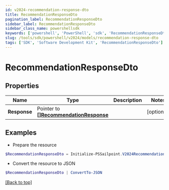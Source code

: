 ```yaml
---
id: v2024-recommendation-response-dto
title: RecommendationResponseDto
pagination_label: RecommendationResponseDto
sidebar_label: RecommendationResponseDto
sidebar_class_name: powershellsdk
keywords: ['powershell', 'PowerShell', 'sdk', 'RecommendationResponseDto'] 
slug: /tools/sdk/powershell/v2024/models/recommendation-response-dto
tags: ['SDK', 'Software Development Kit', 'RecommendationResponseDto']
---
```



# RecommendationResponseDto

## Properties

Name | Type | Description | Notes
------------ | ------------- | ------------- | -------------
**Response** |  Pointer to [**[]RecommendationResponse**](recommendation-response) |  | [optional] 

## Examples

- Prepare the resource
```powershell
$RecommendationResponseDto = Initialize-PSSailpoint.V2024RecommendationResponseDto  -Response null
```

- Convert the resource to JSON
```powershell
$RecommendationResponseDto | ConvertTo-JSON
```


[[Back to top]](#) 

